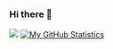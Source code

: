 ### Hi there 👋

![](https://komarev.com/ghpvc/?username=your-github-username&color=green)
[![My GitHub Statistics](https://github-readme-stats.vercel.app/api?username=paolosalvatori)](https://github.com/paolosalvatori/github-readme-stats)


<!--
**paolosalvatori/paolosalvatori** is a ✨ _special_ ✨ repository because its `README.md` (this file) appears on your GitHub profile.

Here are some ideas to get you started:

- 🔭 I’m currently working on ...
- 🌱 I’m currently learning ...
- 👯 I’m looking to collaborate on ...
- 🤔 I’m looking for help with ...
- 💬 Ask me about ...
- 📫 How to reach me: ...
- 😄 Pronouns: ...
- ⚡ Fun fact: ...
-->
